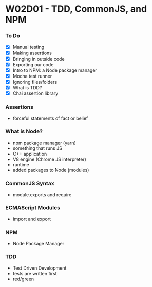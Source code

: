 # W02D01 - TDD, CommonJS, and NPM

### To Do
- [x] Manual testing
- [x] Making assertions
- [x] Bringing in outside code
- [x] Exporting our code
- [x] Intro to NPM: a Node package manager
- [x] Mocha test runner
- [x] Ignoring files/folders
- [x] What is TDD?
- [x] Chai assertion library

### Assertions
* forceful statements of fact or belief

### What is Node?
* npm package manager (yarn)
* something that runs JS
* C++ application
* V8 engine (Chrome JS interpreter)
* runtime
* added packages to Node (modules)


### CommonJS Syntax
* module.exports and require

### ECMAScript Modules
* import and export

### NPM
* Node Package Manager

### TDD
* Test Driven Development
* tests are written first
* red/green












